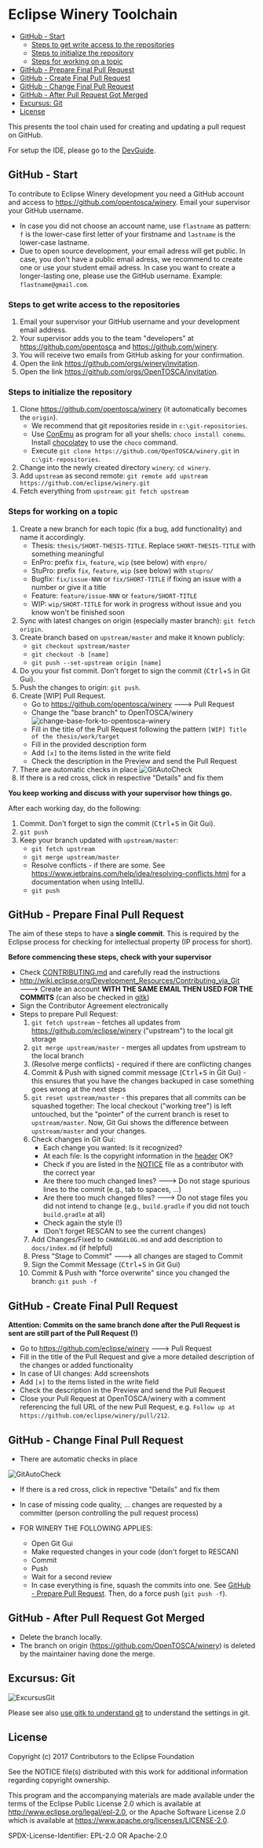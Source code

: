 # Eclipse Winery Toolchain

<!-- toc -->

- [GitHub - Start](#github---start)
  * [Steps to get write access to the repositories](#steps-to-get-write-access-to-the-repositories)
  * [Steps to initialize the repository](#steps-to-initialize-the-repository)
  * [Steps for working on a topic](#steps-for-working-on-a-topic)
- [GitHub - Prepare Final Pull Request](#github---prepare-final-pull-request)
- [GitHub - Create Final Pull Request](#github---create-final-pull-request)
- [GitHub - Change Final Pull Request](#github---change-final-pull-request)
- [GitHub - After Pull Request Got Merged](#github---after-pull-request-got-merged)
- [Excursus: Git](#excursus-git)
- [License](#license)

<!-- tocstop -->

This presents the tool chain used for creating and updating a pull request on GitHub.

For setup the IDE, please go to the [DevGuide](./).

## GitHub - Start

To contribute to Eclipse Winery development you need a GitHub account and access to <https://github.com/opentosca/winery>.
Email your supervisor your GitHub username.

- In case you did not choose an account name, use `flastname` as pattern:
  `f` is the lower-case first letter of your firstname and
  `lastname` is the lower-case lastname.
- Due to open source development, your email adress will get public.
  In case, you don't have a public email adress, we recommend to create one or use your student email adress.
  In case you want to create a longer-lasting one, please use the GitHub username.
  Example: `flastname@gmail.com`.

### Steps to get write access to the repositories

1. Email your supervisor your GitHub username and your development email address.
2. Your supervisor adds you to the team "developers" at <https://github.com/opentosca> and <https://github.com/winery>.
3. You will receive two emails from GitHub asking for your confirmation.
4. Open the link <https://github.com/orgs/winery/invitation>.
5. Open the link <https://github.com/orgs/OpenTOSCA/invitation>.

### Steps to initialize the repository

  1. Clone <https://github.com/opentosca/winery> (it automatically becomes the `origin`).
     - We recommend that git repositories reside in `c:\git-repositories`.
     - Use [ConEmu](https://conemu.github.io/) as program for all your shells: `choco install conemu`.
       Install [chocolatey](https://chocolatey.org/) to use the `choco` command.
     - Execute `git clone https://github.com/OpenTOSCA/winery.git` in `c:\git-repositories`.
  2. Change into the newly created directory `winery`: `cd winery`.
  3. Add `upstream` as second remote: `git remote add upstream https://github.com/eclipse/winery.git`
  4. Fetch everything from `upstream`: `git fetch upstream`

### Steps for working on a topic

  1. Create a new branch for each topic (fix a bug, add functionality) and name it accordingly.
     - Thesis: `thesis/SHORT-THESIS-TITLE`. Replace `SHORT-THESIS-TITLE` with something meaningful
     - EnPro: prefix `fix`, `feature`, `wip` (see below) with `enpro/`
     - StuPro: prefix `fix`, `feature`, `wip` (see below) with `stupro/`
     - Bugfix: `fix/issue-NNN` or `fix/SHORT-TITLE` if fixing an issue with a number or give it a title
     - Feature: `feature/issue-NNN` or `feature/SHORT-TITLE`
     - WIP: `wip/SHORT-TITLE` for work in progress without issue and you know won't be finished soon
  2. Sync with latest changes on origin (especially master branch): `git fetch origin`.
  3. Create branch based on `upstream/master` and make it known publicly:
     - `git checkout upstream/master`
     - `git checkout -b [name]`
     - `git push --set-upstream origin [name]`
  4. Do you your fist commit. Don't forget to sign the commit (<kbd>Ctrl</kbd>+<kbd>S</kbd> in Git Gui).
  6. Push the changes to origin: `git push`.
  7. Create [WIP] Pull Request.
     - Go to <https://github.com/opentosca/winery> 🡒 Pull Request
     - Change the "base branch" to OpenTOSCA/winery
       ![change-base-fork-to-opentosca-winery](graphics/toolchain-change-base-fork-to-opentosca-winery.png)
     - Fill in the title of the Pull Request following the pattern `[WIP] Title of the thesis/work/target`
     - Fill in the provided description form
     - Add `[x]` to the items listed in the write field
     - Check the description in the Preview and send the Pull Request
  8. There are automatic checks in place
     ![GitAutoCheck](graphics/autoCheckGit.png)
  9. If there is a red cross, click in respective "Details" and fix them

**You keep working and discuss with your supervisor how things go.**

After each working day, do the following:
    
  1. Commit. Don't forget to sign the commit (<kbd>Ctrl</kbd>+<kbd>S</kbd> in Git Gui).
  2. `git push`
  3. Keep your branch updated with `upstream/master`:
     - `git fetch upstream`
     - `git merge upstream/master`
     - Resolve conflicts - if there are some. See <https://www.jetbrains.com/help/idea/resolving-conflicts.html> for a documentation when using IntellIJ.
     - `git push`


## GitHub - Prepare Final Pull Request

The aim of these steps to have a **single commit**.
This is required by the Eclipse process for checking for intellectual property (IP process for short).

**Before commencing these steps, check with your supervisor**

* Check [CONTRIBUTING.md](https://github.com/eclipse/winery/blob/master/CONTRIBUTING.md) and carefully read the instructions
* <http://wiki.eclipse.org/Development_Resources/Contributing_via_Git> 🡒 Create an account **WITH THE SAME EMAIL THEN USED FOR THE COMMITS** (can also be checked in [gitk])
* Sign the Contributor Agreement electronically
* Steps to prepare Pull Request:
  1. `git fetch upstream` - fetches all updates from https://github.com/eclipse/winery ("upstream") to the local git storage
  2. `git merge upstream/master` - merges all updates from upstream to the local branch
  3. (Resolve merge conflicts) - required if there are conflicting changes
  4. Commit & Push with signed commit message (<kbd>Ctrl</kbd>+<kbd>S</kbd> in Git Gui) - this ensures that you have the changes backuped in case something goes wrong at the next steps 
  5. `git reset upstream/master` - this prepares that all commits can be squashed together:
     The local checkout ("working tree") is left untouched, but the "pointer" of the current branch is reset to `upstream/master`.
     Now, Git Gui shows the difference between `upstream/master` and your changes.
  6. Check changes in Git Gui:
     - Each change you wanted: Is it recognized?
     - At each file: Is the copyright information in the [header](CodeHeaders.md) OK?
     - Check if you are listed in the [NOTICE](https://github.com/eclipse/winery/blob/master/NOTICE) file as a contributor with the correct year
     - Are there too much changed lines? 🡒 Do not stage spurious lines to the commit (e.g., tab to spaces, ...)
     - Are there too much changed files? 🡒 Do not stage files you did not intend to change (e.g., `build.gradle` if you did not touch `build.gradle` at all)
     - Check again the style (!)
     - (Don't forget RESCAN to see the current changes)
  7. Add Changes/Fixed to `CHANGELOG.md` and add description to `docs/index.md` (if helpful)
  8. Press "Stage to Commit" 🡒 all changes are staged to Commit
  9. Sign the Commit Message (<kbd>Ctrl</kbd>+<kbd>S</kbd> in Git Gui)
  10. Commit & Push with "force overwrite" since you changed the branch: `git push -f`

## GitHub - Create Final Pull Request

**Attention: Commits on the same branch done after the Pull Request is sent are still part of the Pull Request (!)**

* Go to https://github.com/eclipse/winery 🡒 Pull Request
* Fill in the title of the Pull Request and give a more detailed description of the changes or added functionality
* In case of UI changes: Add screenshots
* Add `[x]` to the items listed in the write field
* Check the description in the Preview and send the Pull Request
* Close your Pull Request at OpenTOSCA/winery with a comment referencing the full URL of the new Pull Request, e.g. `Follow up at https://github.com/eclipse/winery/pull/212`.


## GitHub - Change Final Pull Request

* There are automatic checks in place

![GitAutoCheck](graphics/autoCheckGit.png)

* If there is a red cross, click in repective "Details" and fix them

* In case of missing code quality, ... changes are requested by a committer (person controlling the pull request process)
* FOR WINERY THE FOLLOWING APPLIES:
  - Open Git Gui
  - Make requested changes in your code (don't forget to RESCAN)
  - Commit
  - Push
  - Wait for a second review
  - In case everything is fine, squash the commits into one.
    See [GitHub - Prepare Pull Request](#github---prepare-pull-request).
    Then, do a force push (`git push -f`).


## GitHub - After Pull Request Got Merged

* Delete the branch locally.
* The branch on origin (<https://github.com/OpenTOSCA/winery>) is deleted by the maintainer having done the merge.

## Excursus: Git

![ExcursusGit](graphics/ExcursusGit.png)

Please see also [use gitk to understand git](https://lostechies.com/joshuaflanagan/2010/09/03/use-gitk-to-understand-git/) to understand the settings in git.

## License

Copyright (c) 2017 Contributors to the Eclipse Foundation

See the NOTICE file(s) distributed with this work for additional
information regarding copyright ownership.

This program and the accompanying materials are made available under the
terms of the Eclipse Public License 2.0 which is available at
http://www.eclipse.org/legal/epl-2.0, or the Apache Software License 2.0
which is available at https://www.apache.org/licenses/LICENSE-2.0.

SPDX-License-Identifier: EPL-2.0 OR Apache-2.0

  [gitk]: https://lostechies.com/joshuaflanagan/2010/09/03/use-gitk-to-understand-git/
